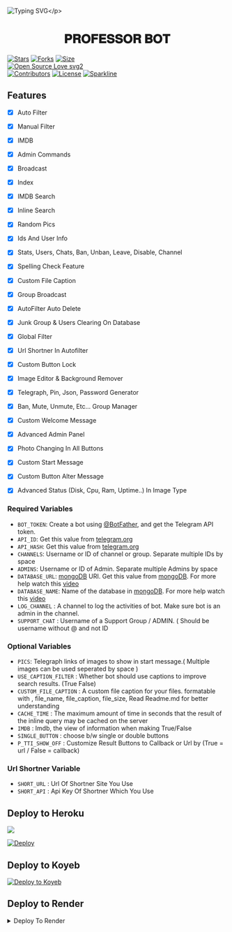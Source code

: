 ![Typing SVG](https://readme-typing-svg.herokuapp.com/?lines=𝗧𝗛𝗜𝗦+𝗜𝗦+𝐏𝐑𝐎𝐅𝐄𝐒𝐒𝐎𝐑+𝐁𝐎𝐓!;𝗖𝗕𝗥𝗘𝗔𝗧𝗘𝗗+𝗕𝗬+𝗠𝗞𝗡+𝗕𝗢𝗧𝗭™;𝗔+𝗣𝗢𝗪𝗘𝗥𝗙𝗨𝗟𝗟+𝗧𝗚+𝗔𝗨𝗧𝗢𝗙𝗜𝗟𝗧𝗘𝗥+𝗕𝗢𝗧!)</p>
<p align="center">

<h1 align="center">
  <b> 𝐏𝐑𝐎𝐅𝐄𝐒𝐒𝐎𝐑 𝐁𝐎𝐓</b>
</h1>

[![Stars](https://img.shields.io/github/stars/MrMKN/PROFESSOR-BOT?style=flat-square&color=yellow)](https://github.com/MrMKN/PROFESSOR-BOT/stargazers)
[![Forks](https://img.shields.io/github/forks/MrMKN/PROFESSOR-BOT?style=flat-square&color=orange)](https://github.com/MrMKN/PROFESSOR-BOT/fork)
[![Size](https://img.shields.io/github/repo-size/MrMKN/PROFESSOR-BOT?style=flat-square&color=green)](https://github.com/MrMKN/PROFESSOR-BOT)   
[![Open Source Love svg2](https://badges.frapsoft.com/os/v2/open-source.svg?v=103)](https://github.com/MrMKN/PROFESSOR-BOT)   
[![Contributors](https://img.shields.io/github/contributors/MrMKN/PROFESSOR-BOT?style=flat-square&color=green)](https://github.com/MrMKN/PROFESSOR-BOT/graphs/contributors)
[![License](https://img.shields.io/badge/License-AGPL-blue)](https://github.com/MrMKN/PROFESSOR-BOT/blob/main/LICENSE)
[![Sparkline](https://stars.medv.io/MrMKN/PROFESSOR-BOT.svg)](https://stars.medv.io/MrMKN/PROFESSOR-BOT)



## Features

- [x] Auto Filter
- [x] Manual Filter
- [x] IMDB
- [x] Admin Commands
- [x] Broadcast
- [x] Index
- [x] IMDB Search
- [x] Inline Search
- [x] Random Pics
- [x] Ids And User Info
- [x] Stats, Users, Chats, Ban, Unban, Leave, Disable, Channel
- [x] Spelling Check Feature
- [x] Custom File Caption
- [x] Group Broadcast 
- [x] AutoFilter Auto Delete
- [x] Junk Group & Users Clearing On Database
- [x] Global Filter
- [x] Url Shortner In Autofilter
- [x] Custom Button Lock
- [x] Image Editor & Background Remover
- [x] Telegraph, Pin, Json, Password Generator
- [x] Ban, Mute, Unmute, Etc... Group Manager
- [x] Custom Welcome Message
- [x] Advanced Admin Panel
- [x] Photo Changing In All Buttons
- [x] Custom Start Message
- [x] Custom Button Alter Message
- [x] Advanced Status (Disk, Cpu, Ram, Uptime..) In Image Type
 


### Required Variables
* `BOT_TOKEN`: Create a bot using [@BotFather](https://telegram.dog/BotFather), and get the Telegram API token.
* `API_ID`: Get this value from [telegram.org](https://my.telegram.org/apps)
* `API_HASH`: Get this value from [telegram.org](https://my.telegram.org/apps)
* `CHANNELS`: Username or ID of channel or group. Separate multiple IDs by space
* `ADMINS`: Username or ID of Admin. Separate multiple Admins by space
* `DATABASE_URL`: [mongoDB](https://www.mongodb.com) URI. Get this value from [mongoDB](https://www.mongodb.com). For more help watch this [video](https://youtu.be/1G1XwEOnxxo)
* `DATABASE_NAME`: Name of the database in [mongoDB](https://www.mongodb.com). For more help watch this [video](https://youtu.be/1G1XwEOnxxo)
* `LOG_CHANNEL` : A channel to log the activities of bot. Make sure bot is an admin in the channel.
* `SUPPORT_CHAT` : Username of a Support Group / ADMIN. ( Should be username without @ and not ID
### Optional Variables
* `PICS`: Telegraph links of images to show in start message.( Multiple images can be used seperated by space )
* `USE_CAPTION_FILTER` : Whether bot should use captions to improve search results. (True False)
* `CUSTOM_FILE_CAPTION` : A custom file caption for your files. formatable with , file_name, file_caption, file_size, Read Readme.md for better understanding
* `CACHE_TIME` : The maximum amount of time in seconds that the result of the inline query may be cached on the server
* `IMDB` : Imdb, the view of information when making True/False
* `SINGLE_BUTTON` : choose b/w single or double buttons 
* `P_TTI_SHOW_OFF` : Customize Result Buttons to Callback or Url by (True = url / False = callback)
### Url Shortner Variable
* `SHORT_URL` : Url Of Shortner Site You Use
* `SHORT_API` : Api Key Of Shortner Which You Use


## Deploy to Heroku

<a href="https://youtu.be/uv0WHxwHwfo"><img src="https://img.shields.io/badge/watch%20Heroku%20Tutorial-red.svg?logo=Youtube"></a>                     

[![Deploy](https://www.herokucdn.com/deploy/button.svg)](https://heroku.com/deploy?template=https://github.com/MrMKN/PROFESSOR-BOT)

## Deploy to Koyeb

[![Deploy to Koyeb](https://www.koyeb.com/static/images/deploy/button.svg)](https://app.koyeb.com/deploy?type=git&repository=github.com/MrMKN/PROFESSOR-BOT&env[WEBHOOK]=True&env[BOT_TOKEN]&env[API_ID]&env[API_HASH]&env[CHANNELS]&env[ADMINS]&env[PICS]&env[LOG_CHANNEL]&env[AUTH_CHANNEL]&env[MAX_RIST_BTNS]=10&env[CUSTOM_FILE_CAPTION]&env[DATABASE_URL]&env[DATABASE_NAME]=MknBotz&env[COLLECTION_NAME]=Telegram_files&env[SUPPORT_CHAT]&env[IMDB]=True&env[PM_IMDB]=True&env[IMDB_TEMPLATE]&env[IMDB_DELET_TIME]=900&env[SINGLE_BUTTON]=True&env[PMFILTER]=True&env[G_FILTER]=True&env[BUTTON_LOCK]=True&env[P_TTI_SHOW_OFF]=True&run_command=python%20bot.py&branch=main&name=mr-rofessor)              

## Deploy to Render
<details><summary>Deploy To Render</summary>
<a href="https://render.com/deploy?repo=https://github.com/God-Luffy/SPARROW-AUTO-FILTER/tree/web">
<img src="https://render.com/images/deploy-to-render-button.svg" alt="Deploy to Render">
</a>
</detail>

## Basic Commands
```
start - check bot alive
settings - get settings 
logs - to get the rescent errors
stats - to get status of files in db.
filter - add manual filters
filters - view filters
connect - connect to PM.
disconnect - disconnect from PM
connections - check all connections
del - delete a filter
delall - delete all filters
deleteall - delete all index(autofilter)
delete - delete a specific file from index.
info - get user info
id - get tg ids.
imdb - fetch info from imdb.
users - to get list of my users and ids.
chats - to get list of the my chats and ids 
leave  - to leave from a chat.
disable  -  do disable a chat.
enable - re-enable chat.
ban_user  - to ban a user.
unban_user  - to unban a user.
channel - to get list of total connected channels
broadcast - to broadcast a message to all Eva Maria users
```

## TELAGRAM SUPPORT 

* [![MKN BOTZ](https://img.shields.io/static/v1?label=MKN&message=BOTZ&color=critical)](https://t.me/mkn_bots_updates)

## Disclaimer
[![GNU Affero General Public License 2.0](https://www.gnu.org/graphics/agplv3-155x51.png)](https://www.gnu.org/licenses/agpl-3.0.en.html#header)    
Licensed under [GNU AGPL 2.0.](https://github.com/EvamariaTG/evamaria/blob/master/LICENSE)
Selling The Codes To Other People For Money Is *Strictly Prohibited*.

